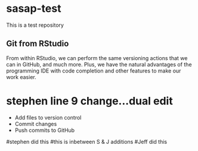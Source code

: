 # sasap-test
This is a test repository
## Git from RStudio

From within RStudio, we can perform the same versioning actions that we can
in GitHub, and much more.  Plus, we have the natural advantages of the 
programming IDE with code completion and other features to make our work
easier.
# stephen line 9 change...dual edit
- Add files to version control
- Commit changes
- Push commits to GitHub

#stephen did this
#this is inbetween S & J additions
#Jeff did this
